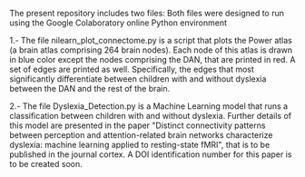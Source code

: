 The present repository includes two files:
Both files were designed to run using the Google Colaboratory online Python environment

1.- The file nilearn_plot_connectome.py is a script that plots the Power atlas (a brain atlas comprising 264 brain nodes). 
Each node of this atlas is drawn in blue color except the nodes comprising the DAN, that are printed in red. A set of edges are printed as well. Specifically,
the edges that most significantly differentiate between children with and without dyslexia between the DAN and the rest of the brain.
 
2.- The file Dyslexia_Detection.py is a Machine Learning model that runs a classification between children with and without dyslexia. Further details of this model are 
presented in the paper "Distinct connectivity patterns between perception and attention-related brain networks characterize dyslexia: machine learning applied to resting-state fMRI",
that is to be published in the journal cortex. A DOI identification number for this paper is to be created soon.
